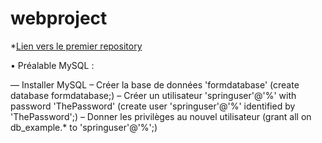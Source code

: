 # webproject

*[Lien vers le premier repository](https://github.com/T2Clubber/Webform)

• Préalable MySQL :

— Installer MySQL
– Créer la base de données 'formdatabase' (create database formdatabase;)
– Créer un utilisateur 'springuser'@'%' with password 'ThePassword' (create user 'springuser'@'%' identified by 'ThePassword';)
– Donner les privilèges au nouvel utilisateur (grant all on db_example.* to 'springuser'@'%';)
